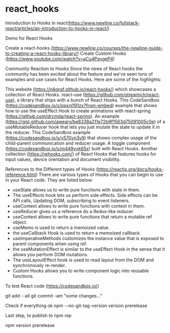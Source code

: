 # react_hooks

Introduction to Hooks in react(<https://www.newline.co/fullstack-react/articles/an-introduction-to-hooks-in-react/>)

Demo for React Hooks

Create a react-hooks (<https://www.newline.co/courses/the-newline-guide-to-creating-a-react-hooks-library/>)
Create Custom Hooks (<https://www.youtube.com/watch?v=aCu4PaygeP4>)

Community Reaction to Hooks
Since the news of React hooks the community has been excited about the feature and we've seen tons of examples and use cases for React Hooks. Here are some of the highlights:

This website (<https://nikgraf.github.io/react-hooks/>) which showcases a collection of React Hooks.
react-use (<https://github.com/streamich/react-use>), a library that ships with a bunch of React Hooks.
This CodeSandbox (<https://codesandbox.io/s/ppxnl191zx?from-embed>) example that shows how to use the useEffect Hook to create animations with react-spring (<https://github.com/drcmda/react-spring>).
An example (<https://gist.github.com/aweary/be8338a211e72b9f1563d75091005c0e>) of a useMutableReducer hook that lets you just mutate the state to update it in the reducer.
This CodeSandbox example (<https://codesandbox.io/s/y570vn3v9>) that shows complex usage of the child-parent communication and reducer usage.
A toggle component (<https://codesandbox.io/s/m449vyk65x>) built with React Hooks.
Another collection (<https://rehooks.com/>) of React Hooks that features hooks for input values, device orentation and document visibility.

References to the Different types of Hooks (<https://reactjs.org/docs/hooks-reference.html>)
There are various types of Hooks that you can begin to use in your React code. They are listed below:

- useState allows us to write pure functions with state in them.
- The useEffects hook lets us perform side effects. Side effects can be API calls, Updating DOM, subscribing to event listeners.
- useContext allows to write pure functions with context in them.
- useReducer gives us a reference do a Redux-like reducer
- useContext allows to write pure functions that return a mutable ref object.
- useMemo is used to return a memoized value.
- the useCallback Hook is used to return a memoized callback.
- useImperativeMethods customizes the instance value that is exposed to parent components when using ref.
- the useMutationEffect is similar to the useEffect Hook in the sense that it allows you perform DOM mutations.
- The useLayoutEffect hook is used to read layout from the DOM and synchronously re-render.
- Custom Hooks allows you to write component logic into reusable functions.

To test React code (<https://codesandbox.io/>)

git add --all
git commit -am "some changes..."

Check if everything ok
npm --no-git-tag-version version prerelease

Last step, to publish to npm rep

npm version prerelease
